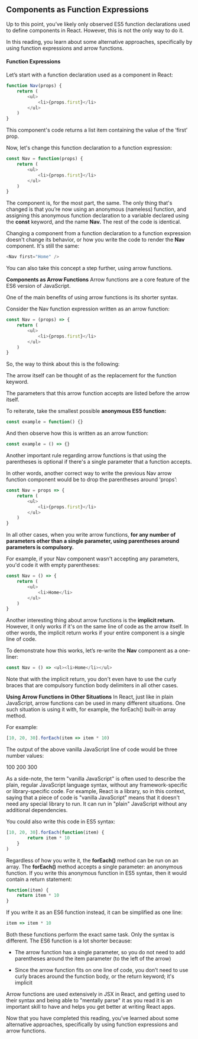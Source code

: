 ## Components as Function Expressions
Up to this point, you’ve likely only observed ES5 function declarations used to define components in React. However, this is not the only way to do it.

In this reading, you learn about some alternative approaches, specifically by using function expressions and arrow functions.

#### Function Expressions
Let’s start with a function declaration used as a component in React:
```javascript
function Nav(props) {
    return (
        <ul>
            <li>{props.first}</li>
        </ul>
    )
}
```
This component's code returns a list item containing the value of the ‘first’ prop.

Now, let's change this function declaration to a function expression:
```javascript
const Nav = function(props) {
    return (
        <ul>
            <li>{props.first}</li>
        </ul>
    )
}
```
The component is, for the most part, the same. The only thing that's changed is that you’re now using an anonymous (nameless) function, and assigning this anonymous function declaration to a variable declared using the **const** keyword, and the name **Nav.** The rest of the code is identical.

Changing a component from a function declaration to a function expression doesn't change its behavior, or how you write the code to render the **Nav** component. It's still the same:
```javascript
<Nav first="Home" />
```
You can also take this concept a step further, using arrow functions.

**Components as Arrow Functions**
Arrow functions are a core feature of the ES6 version of JavaScript.

One of the main benefits of using arrow functions is its shorter syntax.

Consider the Nav function expression written as an arrow function:
```javascript
const Nav = (props) => {
    return (
        <ul>
            <li>{props.first}</li>
        </ul>
    )
}
```
So, the way to think about this is the following:

The arrow itself can be thought of as the replacement for the function keyword. 

The parameters that this arrow function accepts are listed before the arrow itself. 

To reiterate, take the smallest possible **anonymous ES5 function:**
```javascript
const example = function() {}
```
And then observe how this is written as an arrow function:
```javascript
const example = () => {}
```
Another important rule regarding arrow functions is that using the parentheses is optional if there's a single parameter that a function accepts.

In other words, another correct way to write the previous Nav arrow function component would be to drop the parentheses around ‘props’:
```javascript
const Nav = props => {
    return (
        <ul>
            <li>{props.first}</li>
        </ul>
    )
}
```
In all other cases, when you write arrow functions, **for any number of parameters other than a single parameter, using parentheses around parameters is compulsory.**

For example, if your Nav component wasn't accepting any parameters, you'd code it with empty parentheses:
```javascript
const Nav = () => {
    return (
        <ul>
            <li>Home</li>
        </ul>
    )
}
```
Another interesting thing about arrow functions is the **implicit return.** However, it only works if it's on the same line of code as the arrow itself. In other words, the implicit return works if your entire component is a single line of code.

To demonstrate how this works, let’s re-write the **Nav** component as a one-liner:
```javascript
const Nav = () => <ul><li>Home</li></ul>
```
Note that with the implicit return, you don't even have to use the curly braces that are compulsory function body delimiters in all other cases.

**Using Arrow Functions in Other Situations**
In React, just like in plain JavaScript, arrow functions can be used in many different situations. One such situation is using it with, for example, the forEach() built-in array method.

For example:

```javascript
[10, 20, 30].forEach(item => item * 10)
```
The output of the above vanilla JavaScript line of code would be three number values:

100
200
300

As a side-note, the term "vanilla JavaScript" is often used to describe the plain, regular JavaScript language syntax, without any framework-specific or library-specific code. For example, React is a library, so in this context, saying that a piece of code is "vanilla JavaScript" means that it doesn't need any special library to run. It can run in "plain" JavaScript without any additional dependencies.

You could also write this code in ES5 syntax:
```javascript
[10, 20, 30].forEach(function(item) {
        return item * 10
    }
)
```
Regardless of how you write it, the **forEach()** method can be run on an array. The **forEach()** method accepts a single parameter: an anonymous function. If you write this anonymous function in ES5 syntax, then it would contain a return statement:
```javascript
function(item) {
    return item * 10
}
```
If you write it as an ES6 function instead, it can be simplified as one line:
```javascript
item => item * 10
```

Both these functions perform the exact same task. Only the syntax is different. The ES6 function is a lot shorter because:

- The arrow function has a single parameter, so you do not need to add parentheses around the item parameter (to the left of the arrow) 

- Since the arrow function fits on one line of code, you don’t need to use curly braces around the function body, or the return keyword; it's implicit 

Arrow functions are used extensively in JSX in React, and getting used to their syntax and being able to "mentally parse" it as you read it is an important skill to have and helps you get better at writing React apps.

Now that you have completed this reading, you’ve learned about some alternative approaches, specifically by using function expressions and arrow functions.

